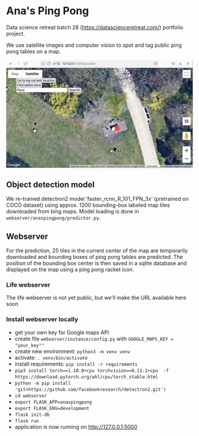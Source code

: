 # Ana's Ping Pong

Data science retreat batch 28 (https://datascienceretreat.com/) portfolio project.

We use satellite images and computer vision to spot and tag public ping pong 
tables on a map.

![example prediction table Treptower park](data/table0_prediction.png)  

## Object detection model
We re-trained detectron2 model ‘faster_rcnn_R_101_FPN_3x’ (pretrained on COCO dataset) 
using approx. 1200 bounding-box labeled map tiles downloaded from bing maps.
Model loading is done in `webserver/anaspingpong/predictor.py`.

## Webserver

For the prediction, 25 tiles in the current center of the map
are temporarily downloaded and bounding boxes of ping pong tables
are predicted. The position of the bounding box center is then 
saved in a sqlite database and displayed on the map using a ping 
pong racket icon.

### Life webserver
The life webserver is not yet public, but we'll make the URL available here soon

### Install webserver locally

- get your own key for Google maps API
- create file `webserver/instance/config.py` with `GOOGLE_MAPS_KEY = "your_key""`
- create new environment: `python3 -m venv venv`
- activate: `. venv/bin/activate`
- install requirements: `pip install -r requirements`
- `pip3 install torch==1.10.0+cpu torchvision==0.11.1+cpu  -f https://download.pytorch.org/whl/cpu/torch_stable.html`
- `python -m pip install 'git+https://github.com/facebookresearch/detectron2.git')`
- `cd webserver`
- `export FLASK_APP=anaspingpong`
- `export FLASK_ENV=development`
- `flask init-db`
- `flask run`
- application is now running on http://127.0.0.1:5000
